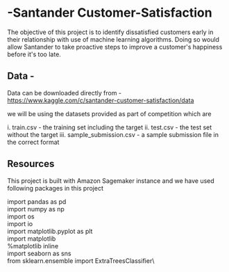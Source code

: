 # -Santander Customer-Satisfaction
The objective of this project is to identify dissatisfied customers early in their relationship with use of machine learning algorithms. 
Doing so would allow Santander to take proactive steps to improve a customer's happiness before it's too late.

## Data -

Data can be downloaded directly from - https://www.kaggle.com/c/santander-customer-satisfaction/data

we will be using the datasets provided as part of competition which are

i.	train.csv - the training set including the target
ii.	test.csv - the test set without the target
iii.	sample_submission.csv - a sample submission file in the correct format


## Resources

This project is built with Amazon Sagemaker instance and we have used following packages in this project

import pandas as pd\
import numpy as np\
import os\
import io\
import matplotlib.pyplot as plt\
import matplotlib\
%matplotlib inline\
import seaborn as sns\
from sklearn.ensemble import ExtraTreesClassifier\

